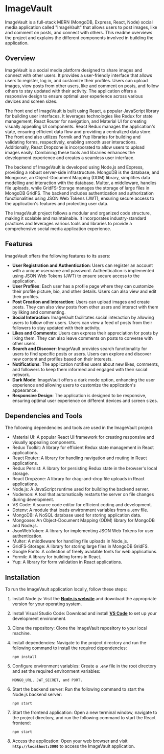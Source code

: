# **ImageVault**

ImageVault is a full-stack MERN (MongoDB, Express, React, Node) social media application called "ImageVault" that allows users to post images, like and comment on posts, and connect with others. This readme overviews the project and explains the different components involved in building the application.

## **Overview**

ImageVault is a social media platform designed to share images and connect with other users. It provides a user-friendly interface that allows users to register, log in, and customize their profiles. Users can upload images, view posts from other users, like and comment on posts, and follow others to stay updated with their activity. The application offers a responsive design to ensure optimal user experience across various devices and screen sizes.

The front end of ImageVault is built using React, a popular JavaScript library for building user interfaces. It leverages technologies like Redux for state management, React Router for navigation, and Material UI for creating visually appealing UI components. React Redux manages the application's state, ensuring efficient data flow and providing a centralized data store. The front end also utilizes Formik and Yup libraries for building and validating forms, respectively, enabling smooth user interactions. Additionally, React Dropzone is incorporated to allow users to upload images easily. Combining these tools and libraries enhances the development experience and creates a seamless user interface.

The backend of ImageVault is developed using Node.js and Express, providing a robust server-side infrastructure. MongoDB is the database, and Mongoose, an Object-Document Mapping (ODM) library, simplifies data modelling and interaction with the database. Multer, a middleware, handles file uploads, while GridFS-Storage manages the storage of large files in MongoDB GridFS. The backend includes authentication and authorization functionalities using JSON Web Tokens (JWT), ensuring secure access to the application's features and protecting user data.

The ImageVault project follows a modular and organized code structure, making it scalable and maintainable. It incorporates industry-standard practices and leverages various tools and libraries to provide a comprehensive social media application experience.

## **Features**

ImageVault offers the following features to its users:

- **User Registration and Authentication**: Users can register an account with a unique username and password. Authentication is implemented using JSON Web Tokens (JWT) to ensure secure access to the application.
- **User Profiles**: Each user has a profile page where they can customize their profile picture, bio, and other details. Users can also view and edit their profiles.
- **Post Creation and Interaction**: Users can upload images and create posts. They can also view posts from other users and interact with them by liking and commenting.
- **Social Interaction**: ImageVault facilitates social interaction by allowing users to follow other users. Users can view a feed of posts from their followers to stay updated with their activity.
- **Likes and Comments**: Users can express their appreciation for posts by liking them. They can also leave comments on posts to converse with other users.
- **Search and Discover**: ImageVault provides search functionality for users to find specific posts or users. Users can explore and discover new content and profiles based on their interests.
- **Notifications**: The application notifies users about new likes, comments, and followers to keep them informed and engaged with their social network.
- **Dark Mode**: ImageVault offers a dark mode option, enhancing the user experience and allowing users to customize the application's appearance.
- **Responsive Design**: The application is designed to be responsive, ensuring optimal user experience on different devices and screen sizes.

## **Dependencies and Tools**

The following dependencies and tools are used in the ImageVault project:

- Material UI: A popular React UI framework for creating responsive and visually appealing components.
- Redux Toolkit: A library for efficient Redux state management in React applications.
- React Router: A library for handling navigation and routing in React applications.
- Redux Persist: A library for persisting Redux state in the browser's local storage.
- React Dropzone: A library for drag-and-drop file uploads in React applications.
- Node.js: A JavaScript runtime used for building the backend server.
- Nodemon: A tool that automatically restarts the server on file changes during development.
- VS Code: A source code editor for efficient coding and development.
- Dotenv: A module that loads environment variables from a .env file.
- MongoDB: A NoSQL database used for storing application data.
- Mongoose: An Object-Document Mapping (ODM) library for MongoDB and Node.js.
- JsonWebToken: A library for implementing JSON Web Tokens for user authentication.
- Multer: A middleware for handling file uploads in Node.js.
- GridFS-Storage: A library for storing large files in MongoDB GridFS.
- Google Fonts: A collection of freely available fonts for web applications.
- Formik: A library for building forms in React.
- Yup: A library for form validation in React applications.

## **Installation**

To run the ImageVault application locally, follow these steps:

1. Install Node.js: Visit the **[Node.js website](https://nodejs.org/en/download/)** and download the appropriate version for your operating system.
2. Install Visual Studio Code: Download and install **[VS Code](https://code.visualstudio.com/download)** to set up your development environment.
3. Clone the repository: Clone the ImageVault repository to your local machine.
4. Install dependencies: Navigate to the project directory and run the following command to install the required dependencies:
    
    ```
    npm install
    ```
    
5. Configure environment variables: Create a **`.env`** file in the root directory and set the required environment variables:
   ```
   MONGO_URL, JWT_SECRET, and PORT.
   ```
7. Start the backend server: Run the following command to start the Node.js backend server:
    
    ```
    npm start
    ```
    
8. Start the frontend application: Open a new terminal window, navigate to the project directory, and run the following command to start the React frontend:
    
    ```
    npm start
    ```
    
9. Access the application: Open your web browser and visit **`http://localhost:3000`** to access the ImageVault application.
